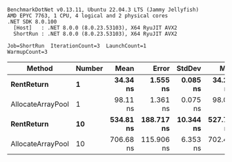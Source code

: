 ```

BenchmarkDotNet v0.13.11, Ubuntu 22.04.3 LTS (Jammy Jellyfish)
AMD EPYC 7763, 1 CPU, 4 logical and 2 physical cores
.NET SDK 8.0.100
  [Host]   : .NET 8.0.0 (8.0.23.53103), X64 RyuJIT AVX2
  ShortRun : .NET 8.0.0 (8.0.23.53103), X64 RyuJIT AVX2

Job=ShortRun  IterationCount=3  LaunchCount=1  
WarmupCount=3  

```
| Method            | Number | Mean      | Error      | StdDev    | Min       | Max       | Allocated |
|------------------ |------- |----------:|-----------:|----------:|----------:|----------:|----------:|
| **RentReturn**        | **1**      |  **34.34 ns** |   **1.555 ns** |  **0.085 ns** |  **34.27 ns** |  **34.44 ns** |         **-** |
| AllocateArrayPool | 1      |  98.11 ns |   1.361 ns |  0.075 ns |  98.06 ns |  98.20 ns |         - |
| **RentReturn**        | **10**     | **534.81 ns** | **188.717 ns** | **10.344 ns** | **527.74 ns** | **546.68 ns** |         **-** |
| AllocateArrayPool | 10     | 706.68 ns | 115.906 ns |  6.353 ns | 702.44 ns | 713.98 ns |         - |
